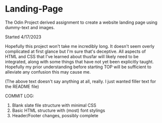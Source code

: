 # Landing-Page
The Odin Project derived assignment to create a website landing page using dummy-text and images.

Started 4/17/2023 

Hopefully this project won't take me incredibly long. It doesn't seem overly complicated at first glance but I'm sure that's deceptive. All aspects of HTML and CSS that I've learned about thusfar will likely need to be integrated, along with some things that have not yet been explicitly taught. Hopefully my prior understanding before starting TOP will be sufficient to alleviate any confusion this may cause me.

(The above text doesn't say anything at all, really. I just wanted filler text for the README file)

COMMIT LOG: 

1. Blank slate file structure with minimal CSS
2. Basic HTML structure with (most) font stylings
3. Header/Footer changes, possibly complete